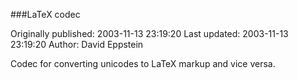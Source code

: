 ###LaTeX codec

Originally published: 2003-11-13 23:19:20
Last updated: 2003-11-13 23:19:20
Author: David Eppstein

Codec for converting unicodes to LaTeX markup and vice versa.